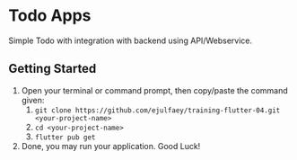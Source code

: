 # Todo Apps

Simple Todo with integration with backend using API/Webservice.

## Getting Started

1. Open your terminal or command prompt, then copy/paste the command given:
    1. `git clone https://github.com/ejulfaey/training-flutter-04.git <your-project-name>`
    2. `cd <your-project-name>`
    3. `flutter pub get`
2. Done, you may run your application. Good Luck!
